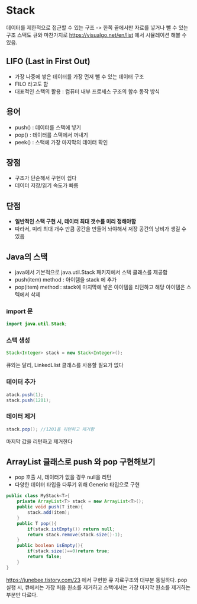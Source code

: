 # Stack
데이터를 제한적으로 접근할 수 있는 구조 -> 한쪽 끝에서만 자료를 넣거나 뺄 수 있는 구조
스택도 큐와 마찬가지로 https://visualgo.net/en/list 에서 시뮬레이션 해볼 수 있음.

## LIFO (Last in First Out)
* 가장 나중에 쌓은 데이터를 가장 먼저 뺄 수 있는 데이터 구조
* FILO 라고도 함 
* 대표적인 스택의 활용 : 컴퓨터 내부 프로세스 구조의 함수 동작 방식

## 용어
* push() : 데이터를 스택에 넣기
* pop() : 데이터를 스택에서 꺼내기
* peek() : 스택에 가장 마지막의 데이터 확인

## 장점
* 구조가 단순해서 구현이 쉽다
* 데이터 저장/읽기 속도가 빠름

## 단점
* **일반적인 스택 구현 시, 데이터 최대 갯수를 미리 정해야함**
* 따라서, 미리 최대 개수 만큼 공간을 만들어 놔야해서 저장 공간의 낭비가 생길 수 있음

## Java의 스택
* java에서 기본적으로 java.util.Stack 패키지에서 스택 클래스를 제공함
* push(item) method : 아이템을 stack 에 추가
* pop(item) method : stack에 마지막에 넣은 아이템을 리턴하고 해당 아이탬은 스텍에서 삭제

### import 문
```java
import java.util.Stack;
```

### 스택 생성
```java
Stack<Integer> stack = new Stack<Integer>();
```
큐와는 달리, LinkedLlist 클래스를 사용할 필요가 없다

### 데이터 추가
```java
atack.push(1);
stack.push(1201);
```

### 데이터 제거
```java
stack.pop(); //1201을 리턴하고 제거함
```
마지막 값을 리턴하고 제거한다

## ArrayList 클래스로 push 와 pop 구현해보기
* pop 호출 시, 데이터가 없을 경우 null을 리턴
* 다양한 데이터 타입을 다루기 위해 Generic 타입으로 구현
```java
public class MyStack<T>{
	private ArrayList<T> stack = new ArrayList<T>();
    public void push(T item){
    	stack.add(item);
    }
    public T pop(){
    	if(stack.istEmpty()) return null;
        return stack.remove(stack.size()-1);
    }
    public boolean isEmpty(){
    	if(stack.size()==0)return true;
        return false;
    }
}
```
https://junebee.tistory.com/23 에서 구현한 큐 자료구조와 대부분 동일하다. pop 실행 시, 큐에서는 가장 처음 원소를 제거하고 스택에서는 가장 마지막 원소를 제거하는 부분만 다르다.

